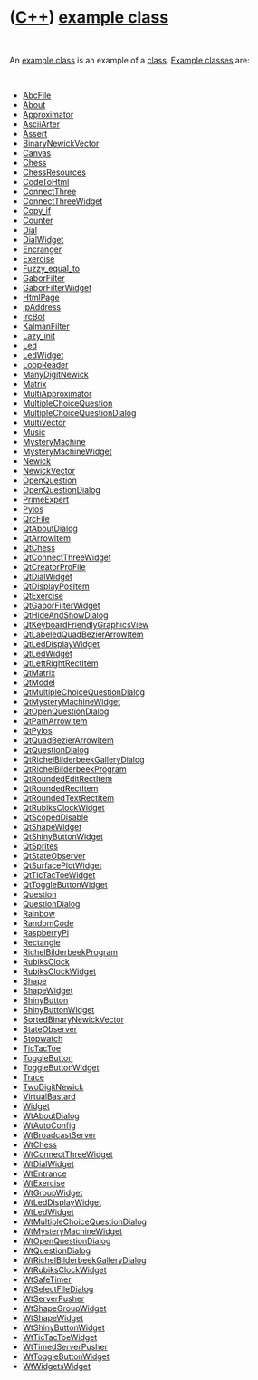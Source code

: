 
 

 

 

 

 

([C++](Cpp.md)) [example class](CppClassExample.md)
=====================================================

 

An [example class](CppClassExample.md) is an example of a
[class](CppClass.md). [Example classes](CppClassExample.md) are:

 

-   [AbcFile](CppAbcFile.md)
-   [About](CppAbout.md)
-   [Approximator](CppApproximator.md)
-   [AsciiArter](CppAsciiArter.md)
-   [Assert](CppAssert.md)
-   [BinaryNewickVector](CppBinaryNewickVector.md)
-   [Canvas](CppCanvas.md)
-   [Chess](CppChess.md)
-   [ChessResources](CppChessResources.md)
-   [CodeToHtml](CppCodeToHtml.md)
-   [ConnectThree](CppConnectThree.md)
-   [ConnectThreeWidget](CppConnectThreeWidget.md)
-   [Copy\_if](CppCopy_if.md)
-   [Counter](CppCounter.md)
-   [Dial](CppDial.md)
-   [DialWidget](CppDialWidget.md)
-   [Encranger](CppEncranger.md)
-   [Exercise](CppExercise.md)
-   [Fuzzy\_equal\_to](CppFuzzy_equal_to.md)
-   [GaborFilter](CppGaborFilter.md)
-   [GaborFilterWidget](CppGaborFilterWidget.md)
-   [HtmlPage](CppHtmlPage.md)
-   [IpAddress](CppIpAddress.md)
-   [IrcBot](CppIrcBot.md)
-   [KalmanFilter](CppKalmanFilter.md)
-   [Lazy\_init](CppLazy_init.md)
-   [Led](CppLed.md)
-   [LedWidget](CppLedWidget.md)
-   [LoopReader](CppLoopReader.md)
-   [ManyDigitNewick](CppManyDigitNewick.md)
-   [Matrix](CppMatrix.md)
-   [MultiApproximator](CppMultiApproximator.md)
-   [MultipleChoiceQuestion](CppMultipleChoiceQuestion.md)
-   [MultipleChoiceQuestionDialog](CppMultipleChoiceQuestionDialog.md)
-   [MultiVector](CppMultiVector.md)
-   [Music](CppMusic.md)
-   [MysteryMachine](CppMysteryMachine.md)
-   [MysteryMachineWidget](CppMysteryMachineWidget.md)
-   [Newick](CppNewick.md)
-   [NewickVector](CppNewickVector.md)
-   [OpenQuestion](CppOpenQuestion.md)
-   [OpenQuestionDialog](CppOpenQuestionDialog.md)
-   [PrimeExpert](CppPrimeExpert.md)
-   [Pylos](CppPylos.md)
-   [QrcFile](CppQrcFile.md)
-   [QtAboutDialog](CppQtAboutDialog.md)
-   [QtArrowItem](CppQtArrowItem.md)
-   [QtChess](CppQtChess.md)
-   [QtConnectThreeWidget](CppQtConnectThreeWidget.md)
-   [QtCreatorProFile](CppQtCreatorProFile.md)
-   [QtDialWidget](CppQtDialWidget.md)
-   [QtDisplayPosItem](CppQtDisplayPosItem.md)
-   [QtExercise](CppQtExercise.md)
-   [QtGaborFilterWidget](CppQtGaborFilterWidget.md)
-   [QtHideAndShowDialog](CppQtHideAndShowDialog.md)
-   [QtKeyboardFriendlyGraphicsView](CppQtKeyboardFriendlyGraphicsView.md)
-   [QtLabeledQuadBezierArrowItem](CppQtLabeledQuadBezierArrowItem.md)
-   [QtLedDisplayWidget](CppQtLedDisplayWidget.md)
-   [QtLedWidget](CppQtLedWidget.md)
-   [QtLeftRightRectItem](CppQtLeftRightRectItem.md)
-   [QtMatrix](CppQtMatrix.md)
-   [QtModel](CppQtModel.md)
-   [QtMultipleChoiceQuestionDialog](CppQtMultipleChoiceQuestionDialog.md)
-   [QtMysteryMachineWidget](CppQtMysteryMachineWidget.md)
-   [QtOpenQuestionDialog](CppQtOpenQuestionDialog.md)
-   [QtPathArrowItem](CppQtPathArrowItem.md)
-   [QtPylos](CppQtPylos.md)
-   [QtQuadBezierArrowItem](CppQtQuadBezierArrowItem.md)
-   [QtQuestionDialog](CppQtQuestionDialog.md)
-   [QtRichelBilderbeekGalleryDialog](CppQtRichelBilderbeekGalleryDialog.md)
-   [QtRichelBilderbeekProgram](CppQtRichelBilderbeekProgram.md)
-   [QtRoundedEditRectItem](CppQtRoundedEditRectItem.md)
-   [QtRoundedRectItem](CppQtRoundedRectItem.md)
-   [QtRoundedTextRectItem](CppQtRoundedTextRectItem.md)
-   [QtRubiksClockWidget](CppQtRubiksClockWidget.md)
-   [QtScopedDisable](CppQtScopedDisable.md)
-   [QtShapeWidget](CppQtShapeWidget.md)
-   [QtShinyButtonWidget](CppQtShinyButtonWidget.md)
-   [QtSprites](CppQtSprites.md)
-   [QtStateObserver](CppQtStateObserver.md)
-   [QtSurfacePlotWidget](CppQtSurfacePlotWidget.md)
-   [QtTicTacToeWidget](CppQtTicTacToeWidget.md)
-   [QtToggleButtonWidget](CppQtToggleButtonWidget.md)
-   [Question](CppQuestion.md)
-   [QuestionDialog](CppQuestionDialog.md)
-   [Rainbow](CppRainbow.md)
-   [RandomCode](CppStdRand.mdomCode.md)
-   [RaspberryPi](CppRaspberryPi.md)
-   [Rectangle](CppRectangle.md)
-   [RichelBilderbeekProgram](CppRichelBilderbeekProgram.md)
-   [RubiksClock](CppRubiksClock.md)
-   [RubiksClockWidget](CppRubiksClockWidget.md)
-   [Shape](CppShape.md)
-   [ShapeWidget](CppShapeWidget.md)
-   [ShinyButton](CppShinyButton.md)
-   [ShinyButtonWidget](CppShinyButtonWidget.md)
-   [SortedBinaryNewickVector](CppSortedBinaryNewickVector.md)
-   [StateObserver](CppStateObserver.md)
-   [Stopwatch](CppStopwatch.md)
-   [TicTacToe](CppTicTacToe.md)
-   [ToggleButton](CppToggleButton.md)
-   [ToggleButtonWidget](CppToggleButtonWidget.md)
-   [Trace](CppTrace.md)
-   [TwoDigitNewick](CppTwoDigitNewick.md)
-   [VirtualBastard](CppVirtualBastard.md)
-   [Widget](CppWidget.md)
-   [WtAboutDialog](CppWtAboutDialog.md)
-   [WtAutoConfig](CppWtAutoConfig.md)
-   [WtBroadcastServer](CppWtBroadcastServer.md)
-   [WtChess](CppWtChess.md)
-   [WtConnectThreeWidget](CppWtConnectThreeWidget.md)
-   [WtDialWidget](CppWtDialWidget.md)
-   [WtEntrance](CppWtEntrance.md)
-   [WtExercise](CppWtExercise.md)
-   [WtGroupWidget](CppWtGroupWidget.md)
-   [WtLedDisplayWidget](CppWtLedDisplayWidget.md)
-   [WtLedWidget](CppWtLedWidget.md)
-   [WtMultipleChoiceQuestionDialog](CppWtMultipleChoiceQuestionDialog.md)
-   [WtMysteryMachineWidget](CppWtMysteryMachineWidget.md)
-   [WtOpenQuestionDialog](CppWtOpenQuestionDialog.md)
-   [WtQuestionDialog](CppWtQuestionDialog.md)
-   [WtRichelBilderbeekGalleryDialog](CppWtRichelBilderbeekGalleryDialog.md)
-   [WtRubiksClockWidget](CppWtRubiksClockWidget.md)
-   [WtSafeTimer](CppWtSafeTimer.md)
-   [WtSelectFileDialog](CppWtSelectFileDialog.md)
-   [WtServerPusher](CppWtServerPusher.md)
-   [WtShapeGroupWidget](CppWtShapeGroupWidget.md)
-   [WtShapeWidget](CppWtShapeWidget.md)
-   [WtShinyButtonWidget](CppWtShinyButtonWidget.md)
-   [WtTicTacToeWidget](CppWtTicTacToeWidget.md)
-   [WtTimedServerPusher](CppWtTimedServerPusher.md)
-   [WtToggleButtonWidget](CppWtToggleButtonWidget.md)
-   [WtWidgetsWidget](CppWtWidgetsWidget.md)

 

 

 

 

 

 


